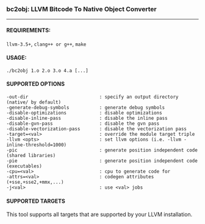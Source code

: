 ### bc2obj: LLVM Bitcode To Native Object Converter ###
-------------------------------------------------------

#### REQUIREMENTS: ####

`llvm-3.5+`, `clang++ or g++`, `make`

#### USAGE: ####

`./bc2obj 1.o 2.o 3.o 4.a [...]`

#### SUPPORTED OPTIONS ####

    -out-dir                          : specify an output directory (native/ by default)
    -generate-debug-symbols           : generate debug symbols
    -disable-optimizations            : disable optimizations
    -disable-inline-pass              : disable the inline pass
    -disable-gvn-pass                 : disable the gvn pass
    -disable-vectorization-pass       : disable the vectorization pass
    -target=<val>                     : override the module target triple
    -llvm <opts>                      : set llvm options (i.e. -llvm -inline-threshold=1000)
    -pic                              : generate position independent code (shared libraries)
    -pie                              : generate position independent code (executables)
    -cpu=<val>                        : cpu to generate code for
    -attrs=<val>                      : codegen attributes (+sse,+sse2,+mmx,...)
    -j<val>                           : use <val> jobs

#### SUPPORTED TARGETS ####

This tool supports all targets that are supported by your LLVM installation.
